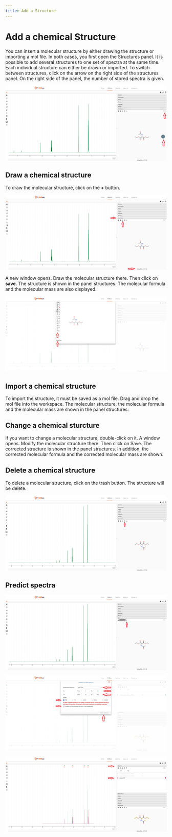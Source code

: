 ```yaml
---
title: Add a Structure
---
```


# Add a chemical Structure

You can insert a molecular structure by either drawing the structure or importing a mol file. In both cases, you first open the Structures panel. It is possible to add several structures to one set of spectra at the same time. Each individual structure can either be drawn or imported. To switch between structures, click on the arrow on the right side of the structures panel. On the right side of the panel, the number of stored spectra is given.

![change_between](Change_between_structures2.png)
          
## Draw a chemical structure

To draw the molecular structure, click on the **+** button. 

![structure](Add_structure.png)
          
A new window opens. Draw the molecular structure there. Then click on **save**. The structure is shown in the panel structures. The molecular formula and the molecular mass are also displayed.  

![draw](Draw_structure.png)

## Import a chemical structure

To import the structure, it must be saved as a mol file. Drag and drop the mol file into the workspace. The molecular structure, the molecular formula and the molecular mass are shown in the panel structures. 

## Change a chemical sturcture

If you want to change a molecular structure, double-click on it. A window opens. Modify the molecular structure there. Then click on Save. The corrected structure is shown in the panel structures. In addition, the corrected molecular formula and the corrected molecular mass are shown.  

## Delete a chemical structure

To delete a molecular structure, click on the trash button. The structure will be delete.

![delete](Delete_structure.png)
          
## Predict spectra

![predict1](Predict_spectra1.png)         

![predict2](Predict_spectra2.png)
          
![predict3](Predict_spectra3.png)
          
